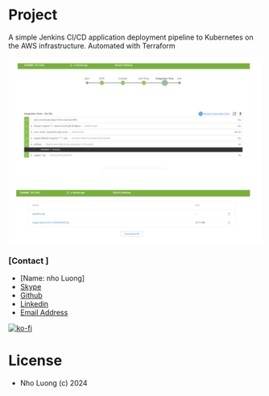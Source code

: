 # Project
A simple Jenkins CI/CD application deployment pipeline to Kubernetes on the AWS infrastructure. Automated with Terraform 

![jenkins-pipeline.png](./jenkins-pipeline.png)

### [Contact ]
* [Name: nho Luong]
* [Skype](luongutnho_skype)
* [Github](https://github.com/nholuongut/)
* [Linkedin](https://www.linkedin.com/in/nholuong/)
* [Email Address](luongutnho@hotmail.com) 

[![ko-fi](https://ko-fi.com/img/githubbutton_sm.svg)](https://ko-fi.com/nholuong)

# License

*  Nho Luong (c) 2024
